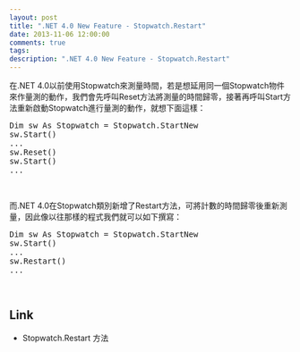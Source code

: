```yaml
---
layout: post
title: ".NET 4.0 New Feature - Stopwatch.Restart"
date: 2013-11-06 12:00:00
comments: true
tags: 
description: ".NET 4.0 New Feature - Stopwatch.Restart"
---
```

<p>在.NET 4.0以前使用Stopwatch來測量時間，若是想延用同一個Stopwatch物件來作量測的動作，我們會先呼叫Reset方法將測量的時間歸零，接著再呼叫Start方法重新啟動Stopwatch進行量測的動作，就想下面這樣：</p>  <div class="wlWriterSmartContent" id="scid:812469c5-0cb0-4c63-8c15-c81123a09de7:54b32177-503b-4731-ab62-a972984e1c20" style="padding-right: 0px; display: inline; padding-left: 0px; float: none; padding-bottom: 0px; margin: 0px; padding-top: 0px"><pre name="code" class="vb">Dim sw As Stopwatch = Stopwatch.StartNew
sw.Start()
...
sw.Reset()
sw.Start()
... </pre></div>

<p> </p>

<p>而.NET 4.0在Stopwatch類別新增了Restart方法，可將計數的時間歸零後重新測量，因此像以往那樣的程式我們就可以如下撰寫：</p>

<div class="wlWriterSmartContent" id="scid:812469c5-0cb0-4c63-8c15-c81123a09de7:abbbe3f6-036c-4329-b3d6-4bb7d91924f1" style="padding-right: 0px; display: inline; padding-left: 0px; float: none; padding-bottom: 0px; margin: 0px; padding-top: 0px"><pre name="code" class="vb">Dim sw As Stopwatch = Stopwatch.StartNew
sw.Start()
...
sw.Restart()
...</pre></div>

<p> </p>

<h2>Link</h2>

<ul>
  <li>Stopwatch.Restart 方法</li>
</ul>